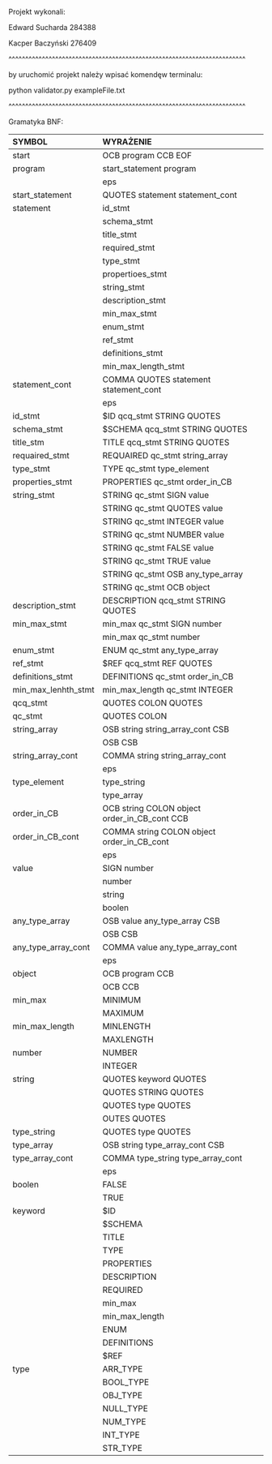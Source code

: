 Projekt wykonali:

Edward Sucharda 284388

Kacper Baczyński 276409

^^^^^^^^^^^^^^^^^^^^^^^^^^^^^^^^^^^^^^^^^^^^^^^^^^^^^^^^^^^^^^^^^^^^^^^

by uruchomić projekt należy wpisać komendęw terminalu:


python validator.py exampleFile.txt



^^^^^^^^^^^^^^^^^^^^^^^^^^^^^^^^^^^^^^^^^^^^^^^^^^^^^^^^^^^^^^^^^^^^^^^

Gramatyka BNF:






SYMBOL | WYRAŻENIE
:-|:-
start |	OCB program CCB EOF
program	| start_statement program
| | eps
start_statement | QUOTES statement statement_cont
statement | id_stmt
| | schema_stmt
| | title_stmt
| | required_stmt
| | type_stmt
| | propertioes_stmt
| | string_stmt
| | description_stmt
| | min_max_stmt
| | enum_stmt
| | ref_stmt
| | definitions_stmt
| | min_max_length_stmt
statement_cont | COMMA QUOTES statement statement_cont
| | eps
id_stmt	| $ID qcq_stmt STRING QUOTES
schema_stmt | $SCHEMA qcq_stmt STRING QUOTES
title_stm |TITLE qcq_stmt STRING QUOTES
requaired_stmt |REQUAIRED qc_stmt string_array
type_stmt | TYPE qc_stmt type_element
properties_stmt	| PROPERTIES qc_stmt order_in_CB
string_stmt | STRING qc_stmt SIGN value
| | STRING qc_stmt QUOTES value
| | STRING qc_stmt INTEGER value
| | STRING qc_stmt NUMBER value
| | STRING qc_stmt FALSE value
| | STRING qc_stmt TRUE value
| | STRING qc_stmt OSB any_type_array
| | STRING qc_stmt OCB object
description_stmt | DESCRIPTION qcq_stmt STRING QUOTES
min_max_stmt | min_max qc_stmt SIGN number
| | min_max qc_stmt number
enum_stmt | ENUM qc_stmt any_type_array
ref_stmt | $REF qcq_stmt REF QUOTES
definitions_stmt | DEFINITIONS qc_stmt order_in_CB
min_max_lenhth_stmt | min_max_length qc_stmt INTEGER
qcq_stmt | QUOTES COLON QUOTES
qc_stmt | QUOTES COLON
string_array | OSB string string_array_cont CSB
| | OSB CSB			
string_array_cont | COMMA string string_array_cont
| | eps
type_element | type_string
| | type_array
order_in_CB | OCB string COLON object order_in_CB_cont CCB
order_in_CB_cont | COMMA string COLON object order_in_CB_cont
| | eps
value | SIGN number
| | number
| | string
| | boolen
any_type_array | OSB value any_type_array CSB
| | OSB CSB
any_type_array_cont | COMMA value any_type_array_cont
| | eps
object | OCB program CCB
| | OCB CCB
min_max	| MINIMUM
| | MAXIMUM
min_max_length | MINLENGTH
| | MAXLENGTH
number | NUMBER
| | INTEGER
string | QUOTES keyword QUOTES
| | QUOTES STRING QUOTES
| | QUOTES type QUOTES
| | OUTES QUOTES
type_string| QUOTES type QUOTES
type_array | OSB string type_array_cont CSB
type_array_cont | COMMA type_string type_array_cont
| | eps
boolen	| FALSE
| | TRUE
keyword | $ID
| | $SCHEMA
| | TITLE
| | TYPE
| | PROPERTIES
| | DESCRIPTION
| | REQUIRED
| | min_max
| | min_max_length
| | ENUM
| | DEFINITIONS
| | $REF
type | ARR_TYPE
| | BOOL_TYPE
| | OBJ_TYPE
| | NULL_TYPE
| | NUM_TYPE
| | INT_TYPE
| | STR_TYPE































